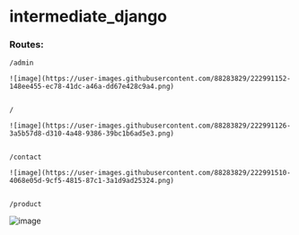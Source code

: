 # intermediate_django



### Routes:

    /admin
    
    ![image](https://user-images.githubusercontent.com/88283829/222991152-148ee455-ec78-41dc-a46a-dd67e428c9a4.png)

    
    /
    
    ![image](https://user-images.githubusercontent.com/88283829/222991126-3a5b57d8-d310-4a48-9386-39bc1b6ad5e3.png)


    /contact

    ![image](https://user-images.githubusercontent.com/88283829/222991510-4068e05d-9cf5-4815-87c1-3a1d9ad25324.png)


    /product
    
  ![image](https://user-images.githubusercontent.com/88283829/222985879-1586ac22-5872-47e0-855e-0986cee3d55d.png)

